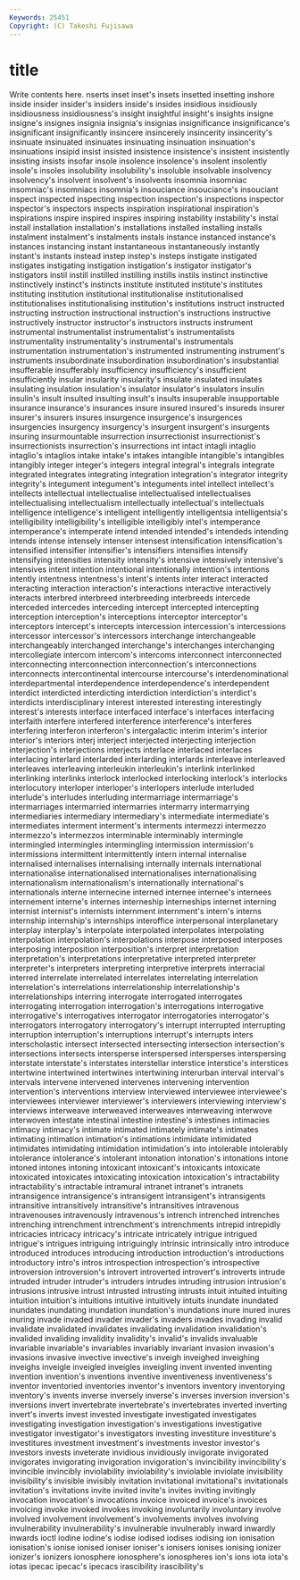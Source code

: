 ```yaml
---
Keywords: 25451 
Copyright: (C) Takeshi Fujisawa
---
```


# title

Write contents here.
nserts inset inset's insets insetted insetting inshore
inside insider insider's insiders inside's insides insidious insidiously insidiousness insidiousness's
insight insightful insight's insights insigne insigne's insignes insignia insignia's insignias
insignificance insignificance's insignificant insignificantly insincere insincerely insincerity insincerity's insinuate insinuated
insinuates insinuating insinuation insinuation's insinuations insipid insist insisted insistence insistence's
insistent insistently insisting insists insofar insole insolence insolence's insolent insolently
insole's insoles insolubility insolubility's insoluble insolvable insolvency insolvency's insolvent insolvent's
insolvents insomnia insomniac insomniac's insomniacs insomnia's insouciance insouciance's insouciant inspect
inspected inspecting inspection inspection's inspections inspector inspector's inspectors inspects inspiration
inspirational inspiration's inspirations inspire inspired inspires inspiring instability instability's instal
install installation installation's installations installed installing installs instalment instalment's instalments
instals instance instanced instance's instances instancing instant instantaneous instantaneously instantly
instant's instants instead instep instep's insteps instigate instigated instigates instigating
instigation instigation's instigator instigator's instigators instil instill instilled instilling instills
instils instinct instinctive instinctively instinct's instincts institute instituted institute's institutes
instituting institution institutional institutionalise institutionalised institutionalises institutionalising institution's institutions instruct
instructed instructing instruction instructional instruction's instructions instructive instructively instructor instructor's
instructors instructs instrument instrumental instrumentalist instrumentalist's instrumentalists instrumentality instrumentality's instrumental's
instrumentals instrumentation instrumentation's instrumented instrumenting instrument's instruments insubordinate insubordination insubordination's
insubstantial insufferable insufferably insufficiency insufficiency's insufficient insufficiently insular insularity insularity's
insulate insulated insulates insulating insulation insulation's insulator insulator's insulators insulin
insulin's insult insulted insulting insult's insults insuperable insupportable insurance insurance's
insurances insure insured insured's insureds insurer insurer's insurers insures insurgence
insurgence's insurgences insurgencies insurgency insurgency's insurgent insurgent's insurgents insuring insurmountable
insurrection insurrectionist insurrectionist's insurrectionists insurrection's insurrections int intact intagli intaglio
intaglio's intaglios intake intake's intakes intangible intangible's intangibles intangibly integer
integer's integers integral integral's integrals integrate integrated integrates integrating integration
integration's integrator integrity integrity's integument integument's integuments intel intellect intellect's
intellects intellectual intellectualise intellectualised intellectualises intellectualising intellectualism intellectually intellectual's intellectuals
intelligence intelligence's intelligent intelligently intelligentsia intelligentsia's intelligibility intelligibility's intelligible intelligibly
intel's intemperance intemperance's intemperate intend intended intended's intendeds intending intends
intense intensely intenser intensest intensification intensification's intensified intensifier intensifier's intensifiers
intensifies intensify intensifying intensities intensity intensity's intensive intensively intensive's intensives
intent intention intentional intentionally intention's intentions intently intentness intentness's intent's
intents inter interact interacted interacting interaction interaction's interactions interactive interactively
interacts interbred interbreed interbreeding interbreeds intercede interceded intercedes interceding intercept
intercepted intercepting interception interception's interceptions interceptor interceptor's interceptors intercept's intercepts
intercession intercession's intercessions intercessor intercessor's intercessors interchange interchangeable interchangeably interchanged
interchange's interchanges interchanging intercollegiate intercom intercom's intercoms interconnect interconnected interconnecting
interconnection interconnection's interconnections interconnects intercontinental intercourse intercourse's interdenominational interdepartmental interdependence
interdependence's interdependent interdict interdicted interdicting interdiction interdiction's interdict's interdicts interdisciplinary
interest interested interesting interestingly interest's interests interface interfaced interface's interfaces
interfacing interfaith interfere interfered interference interference's interferes interfering interferon interferon's
intergalactic interim interim's interior interior's interiors interj interject interjected interjecting
interjection interjection's interjections interjects interlace interlaced interlaces interlacing interlard interlarded
interlarding interlards interleave interleaved interleaves interleaving interleukin interleukin's interlink interlinked
interlinking interlinks interlock interlocked interlocking interlock's interlocks interlocutory interloper interloper's
interlopers interlude interluded interlude's interludes interluding intermarriage intermarriage's intermarriages intermarried
intermarries intermarry intermarrying intermediaries intermediary intermediary's intermediate intermediate's intermediates interment
interment's interments intermezzi intermezzo intermezzo's intermezzos interminable interminably intermingle intermingled
intermingles intermingling intermission intermission's intermissions intermittent intermittently intern internal internalise
internalised internalises internalising internally internals international internationalise internationalised internationalises internationalising
internationalism internationalism's internationally international's internationals interne internecine interned internee internee's
internees internement interne's internes interneship interneships internet interning internist internist's
internists internment internment's intern's interns internship internship's internships interoffice interpersonal
interplanetary interplay interplay's interpolate interpolated interpolates interpolating interpolation interpolation's interpolations
interpose interposed interposes interposing interposition interposition's interpret interpretation interpretation's interpretations
interpretative interpreted interpreter interpreter's interpreters interpreting interpretive interprets interracial interred
interrelate interrelated interrelates interrelating interrelation interrelation's interrelations interrelationship interrelationship's interrelationships
interring interrogate interrogated interrogates interrogating interrogation interrogation's interrogations interrogative interrogative's
interrogatives interrogator interrogatories interrogator's interrogators interrogatory interrogatory's interrupt interrupted interrupting
interruption interruption's interruptions interrupt's interrupts inters interscholastic intersect intersected intersecting
intersection intersection's intersections intersects intersperse interspersed intersperses interspersing interstate interstate's
interstates interstellar interstice interstice's interstices intertwine intertwined intertwines intertwining interurban
interval interval's intervals intervene intervened intervenes intervening intervention intervention's interventions
interview interviewed interviewee interviewee's interviewees interviewer interviewer's interviewers interviewing interview's
interviews interweave interweaved interweaves interweaving interwove interwoven intestate intestinal intestine
intestine's intestines intimacies intimacy intimacy's intimate intimated intimately intimate's intimates
intimating intimation intimation's intimations intimidate intimidated intimidates intimidating intimidation intimidation's
into intolerable intolerably intolerance intolerance's intolerant intonation intonation's intonations intone
intoned intones intoning intoxicant intoxicant's intoxicants intoxicate intoxicated intoxicates intoxicating
intoxication intoxication's intractability intractability's intractable intramural intranet intranet's intranets intransigence
intransigence's intransigent intransigent's intransigents intransitive intransitively intransitive's intransitives intravenous intravenouses
intravenously intravenous's intrench intrenched intrenches intrenching intrenchment intrenchment's intrenchments intrepid
intrepidly intricacies intricacy intricacy's intricate intricately intrigue intrigued intrigue's intrigues
intriguing intriguingly intrinsic intrinsically intro introduce introduced introduces introducing introduction
introduction's introductions introductory intro's intros introspection introspection's introspective introversion introversion's
introvert introverted introvert's introverts intrude intruded intruder intruder's intruders intrudes
intruding intrusion intrusion's intrusions intrusive intrust intrusted intrusting intrusts intuit
intuited intuiting intuition intuition's intuitions intuitive intuitively intuits inundate inundated
inundates inundating inundation inundation's inundations inure inured inures inuring invade
invaded invader invader's invaders invades invading invalid invalidate invalidated invalidates
invalidating invalidation invalidation's invalided invaliding invalidity invalidity's invalid's invalids invaluable
invariable invariable's invariables invariably invariant invasion invasion's invasions invasive invective
invective's inveigh inveighed inveighing inveighs inveigle inveigled inveigles inveigling invent
invented inventing invention invention's inventions inventive inventiveness inventiveness's inventor inventoried
inventories inventor's inventors inventory inventorying inventory's invents inverse inversely inverse's
inverses inversion inversion's inversions invert invertebrate invertebrate's invertebrates inverted inverting
invert's inverts invest invested investigate investigated investigates investigating investigation investigation's
investigations investigative investigator investigator's investigators investing investiture investiture's investitures investment
investment's investments investor investor's investors invests inveterate invidious invidiously invigorate
invigorated invigorates invigorating invigoration invigoration's invincibility invincibility's invincible invincibly inviolability
inviolability's inviolable inviolate invisibility invisibility's invisible invisibly invitation invitational invitational's
invitationals invitation's invitations invite invited invite's invites inviting invitingly invocation
invocation's invocations invoice invoiced invoice's invoices invoicing invoke invoked invokes
invoking involuntarily involuntary involve involved involvement involvement's involvements involves involving
invulnerability invulnerability's invulnerable invulnerably inward inwardly inwards ioctl iodine iodine's
iodise iodised iodises iodising ion ionisation ionisation's ionise ionised ioniser
ioniser's ionisers ionises ionising ionizer ionizer's ionizers ionosphere ionosphere's ionospheres
ion's ions iota iota's iotas ipecac ipecac's ipecacs irascibility irascibility's

